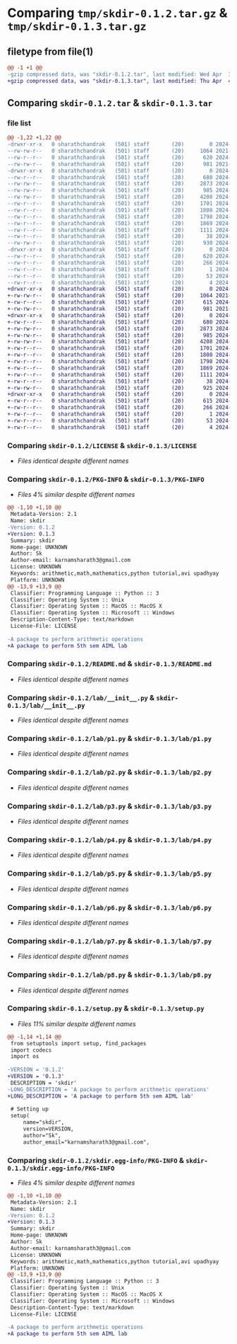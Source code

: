 # Comparing `tmp/skdir-0.1.2.tar.gz` & `tmp/skdir-0.1.3.tar.gz`

## filetype from file(1)

```diff
@@ -1 +1 @@
-gzip compressed data, was "skdir-0.1.2.tar", last modified: Wed Apr  3 19:28:22 2024, max compression
+gzip compressed data, was "skdir-0.1.3.tar", last modified: Thu Apr  4 02:59:59 2024, max compression
```

## Comparing `skdir-0.1.2.tar` & `skdir-0.1.3.tar`

### file list

```diff
@@ -1,22 +1,22 @@
-drwxr-xr-x   0 sharathchandrak   (501) staff       (20)        0 2024-04-03 19:28:22.583394 skdir-0.1.2/
--rw-rw-r--   0 sharathchandrak   (501) staff       (20)     1064 2021-07-27 04:28:46.000000 skdir-0.1.2/LICENSE
--rw-r--r--   0 sharathchandrak   (501) staff       (20)      620 2024-04-03 19:28:22.583179 skdir-0.1.2/PKG-INFO
--rw-rw-r--   0 sharathchandrak   (501) staff       (20)      981 2021-07-27 04:28:46.000000 skdir-0.1.2/README.md
-drwxr-xr-x   0 sharathchandrak   (501) staff       (20)        0 2024-04-03 19:28:22.581829 skdir-0.1.2/lab/
--rw-r--r--   0 sharathchandrak   (501) staff       (20)      680 2024-04-03 19:27:29.000000 skdir-0.1.2/lab/__init__.py
--rw-rw-r--   0 sharathchandrak   (501) staff       (20)     2873 2024-04-03 16:35:15.000000 skdir-0.1.2/lab/p1.py
--rw-rw-r--   0 sharathchandrak   (501) staff       (20)      985 2024-04-03 16:35:24.000000 skdir-0.1.2/lab/p2.py
--rw-rw-r--   0 sharathchandrak   (501) staff       (20)     4208 2024-04-03 16:35:34.000000 skdir-0.1.2/lab/p3.py
--rw-r--r--   0 sharathchandrak   (501) staff       (20)     1701 2024-04-03 16:36:03.000000 skdir-0.1.2/lab/p4.py
--rw-r--r--   0 sharathchandrak   (501) staff       (20)     1808 2024-04-03 16:36:40.000000 skdir-0.1.2/lab/p5.py
--rw-r--r--   0 sharathchandrak   (501) staff       (20)     1798 2024-04-03 16:36:57.000000 skdir-0.1.2/lab/p6.py
--rw-r--r--   0 sharathchandrak   (501) staff       (20)     1869 2024-04-03 16:37:20.000000 skdir-0.1.2/lab/p7.py
--rw-r--r--   0 sharathchandrak   (501) staff       (20)     1111 2024-04-03 16:38:04.000000 skdir-0.1.2/lab/p8.py
--rw-r--r--   0 sharathchandrak   (501) staff       (20)       38 2024-04-03 19:28:22.583471 skdir-0.1.2/setup.cfg
--rw-rw-r--   0 sharathchandrak   (501) staff       (20)      930 2024-04-03 19:27:54.000000 skdir-0.1.2/setup.py
-drwxr-xr-x   0 sharathchandrak   (501) staff       (20)        0 2024-04-03 19:28:22.582847 skdir-0.1.2/skdir.egg-info/
--rw-r--r--   0 sharathchandrak   (501) staff       (20)      620 2024-04-03 19:28:22.000000 skdir-0.1.2/skdir.egg-info/PKG-INFO
--rw-r--r--   0 sharathchandrak   (501) staff       (20)      266 2024-04-03 19:28:22.000000 skdir-0.1.2/skdir.egg-info/SOURCES.txt
--rw-r--r--   0 sharathchandrak   (501) staff       (20)        1 2024-04-03 19:28:22.000000 skdir-0.1.2/skdir.egg-info/dependency_links.txt
--rw-r--r--   0 sharathchandrak   (501) staff       (20)       53 2024-04-03 19:28:22.000000 skdir-0.1.2/skdir.egg-info/requires.txt
--rw-r--r--   0 sharathchandrak   (501) staff       (20)        4 2024-04-03 19:28:22.000000 skdir-0.1.2/skdir.egg-info/top_level.txt
+drwxr-xr-x   0 sharathchandrak   (501) staff       (20)        0 2024-04-04 02:59:59.467301 skdir-0.1.3/
+-rw-rw-r--   0 sharathchandrak   (501) staff       (20)     1064 2021-07-27 04:28:46.000000 skdir-0.1.3/LICENSE
+-rw-r--r--   0 sharathchandrak   (501) staff       (20)      615 2024-04-04 02:59:59.467120 skdir-0.1.3/PKG-INFO
+-rw-rw-r--   0 sharathchandrak   (501) staff       (20)      981 2021-07-27 04:28:46.000000 skdir-0.1.3/README.md
+drwxr-xr-x   0 sharathchandrak   (501) staff       (20)        0 2024-04-04 02:59:59.465758 skdir-0.1.3/lab/
+-rw-r--r--   0 sharathchandrak   (501) staff       (20)      680 2024-04-04 02:52:48.000000 skdir-0.1.3/lab/__init__.py
+-rw-rw-r--   0 sharathchandrak   (501) staff       (20)     2873 2024-04-03 16:35:15.000000 skdir-0.1.3/lab/p1.py
+-rw-rw-r--   0 sharathchandrak   (501) staff       (20)      985 2024-04-03 16:35:24.000000 skdir-0.1.3/lab/p2.py
+-rw-rw-r--   0 sharathchandrak   (501) staff       (20)     4208 2024-04-03 16:35:34.000000 skdir-0.1.3/lab/p3.py
+-rw-r--r--   0 sharathchandrak   (501) staff       (20)     1701 2024-04-03 16:36:03.000000 skdir-0.1.3/lab/p4.py
+-rw-r--r--   0 sharathchandrak   (501) staff       (20)     1808 2024-04-03 16:36:40.000000 skdir-0.1.3/lab/p5.py
+-rw-r--r--   0 sharathchandrak   (501) staff       (20)     1798 2024-04-03 16:36:57.000000 skdir-0.1.3/lab/p6.py
+-rw-r--r--   0 sharathchandrak   (501) staff       (20)     1869 2024-04-03 16:37:20.000000 skdir-0.1.3/lab/p7.py
+-rw-r--r--   0 sharathchandrak   (501) staff       (20)     1111 2024-04-03 16:38:04.000000 skdir-0.1.3/lab/p8.py
+-rw-r--r--   0 sharathchandrak   (501) staff       (20)       38 2024-04-04 02:59:59.467380 skdir-0.1.3/setup.cfg
+-rw-rw-r--   0 sharathchandrak   (501) staff       (20)      925 2024-04-04 02:59:55.000000 skdir-0.1.3/setup.py
+drwxr-xr-x   0 sharathchandrak   (501) staff       (20)        0 2024-04-04 02:59:59.466831 skdir-0.1.3/skdir.egg-info/
+-rw-r--r--   0 sharathchandrak   (501) staff       (20)      615 2024-04-04 02:59:59.000000 skdir-0.1.3/skdir.egg-info/PKG-INFO
+-rw-r--r--   0 sharathchandrak   (501) staff       (20)      266 2024-04-04 02:59:59.000000 skdir-0.1.3/skdir.egg-info/SOURCES.txt
+-rw-r--r--   0 sharathchandrak   (501) staff       (20)        1 2024-04-04 02:59:59.000000 skdir-0.1.3/skdir.egg-info/dependency_links.txt
+-rw-r--r--   0 sharathchandrak   (501) staff       (20)       53 2024-04-04 02:59:59.000000 skdir-0.1.3/skdir.egg-info/requires.txt
+-rw-r--r--   0 sharathchandrak   (501) staff       (20)        4 2024-04-04 02:59:59.000000 skdir-0.1.3/skdir.egg-info/top_level.txt
```

### Comparing `skdir-0.1.2/LICENSE` & `skdir-0.1.3/LICENSE`

 * *Files identical despite different names*

### Comparing `skdir-0.1.2/PKG-INFO` & `skdir-0.1.3/PKG-INFO`

 * *Files 4% similar despite different names*

```diff
@@ -1,10 +1,10 @@
 Metadata-Version: 2.1
 Name: skdir
-Version: 0.1.2
+Version: 0.1.3
 Summary: skdir
 Home-page: UNKNOWN
 Author: Sk
 Author-email: karnamsharath3@gmail.com
 License: UNKNOWN
 Keywords: arithmetic,math,mathematics,python tutorial,avi upadhyay
 Platform: UNKNOWN
@@ -13,9 +13,9 @@
 Classifier: Programming Language :: Python :: 3
 Classifier: Operating System :: Unix
 Classifier: Operating System :: MacOS :: MacOS X
 Classifier: Operating System :: Microsoft :: Windows
 Description-Content-Type: text/markdown
 License-File: LICENSE
 
-A package to perform arithmetic operations
+A package to perform 5th sem AIML lab
```

### Comparing `skdir-0.1.2/README.md` & `skdir-0.1.3/README.md`

 * *Files identical despite different names*

### Comparing `skdir-0.1.2/lab/__init__.py` & `skdir-0.1.3/lab/__init__.py`

 * *Files identical despite different names*

### Comparing `skdir-0.1.2/lab/p1.py` & `skdir-0.1.3/lab/p1.py`

 * *Files identical despite different names*

### Comparing `skdir-0.1.2/lab/p2.py` & `skdir-0.1.3/lab/p2.py`

 * *Files identical despite different names*

### Comparing `skdir-0.1.2/lab/p3.py` & `skdir-0.1.3/lab/p3.py`

 * *Files identical despite different names*

### Comparing `skdir-0.1.2/lab/p4.py` & `skdir-0.1.3/lab/p4.py`

 * *Files identical despite different names*

### Comparing `skdir-0.1.2/lab/p5.py` & `skdir-0.1.3/lab/p5.py`

 * *Files identical despite different names*

### Comparing `skdir-0.1.2/lab/p6.py` & `skdir-0.1.3/lab/p6.py`

 * *Files identical despite different names*

### Comparing `skdir-0.1.2/lab/p7.py` & `skdir-0.1.3/lab/p7.py`

 * *Files identical despite different names*

### Comparing `skdir-0.1.2/lab/p8.py` & `skdir-0.1.3/lab/p8.py`

 * *Files identical despite different names*

### Comparing `skdir-0.1.2/setup.py` & `skdir-0.1.3/setup.py`

 * *Files 11% similar despite different names*

```diff
@@ -1,14 +1,14 @@
 from setuptools import setup, find_packages
 import codecs
 import os
 
-VERSION = '0.1.2'
+VERSION = '0.1.3'
 DESCRIPTION = 'skdir'
-LONG_DESCRIPTION = 'A package to perform arithmetic operations'
+LONG_DESCRIPTION = 'A package to perform 5th sem AIML lab'
 
 # Setting up
 setup(
     name="skdir",
     version=VERSION,
     author="Sk",
     author_email="karnamsharath3@gmail.com",
```

### Comparing `skdir-0.1.2/skdir.egg-info/PKG-INFO` & `skdir-0.1.3/skdir.egg-info/PKG-INFO`

 * *Files 4% similar despite different names*

```diff
@@ -1,10 +1,10 @@
 Metadata-Version: 2.1
 Name: skdir
-Version: 0.1.2
+Version: 0.1.3
 Summary: skdir
 Home-page: UNKNOWN
 Author: Sk
 Author-email: karnamsharath3@gmail.com
 License: UNKNOWN
 Keywords: arithmetic,math,mathematics,python tutorial,avi upadhyay
 Platform: UNKNOWN
@@ -13,9 +13,9 @@
 Classifier: Programming Language :: Python :: 3
 Classifier: Operating System :: Unix
 Classifier: Operating System :: MacOS :: MacOS X
 Classifier: Operating System :: Microsoft :: Windows
 Description-Content-Type: text/markdown
 License-File: LICENSE
 
-A package to perform arithmetic operations
+A package to perform 5th sem AIML lab
```

